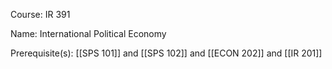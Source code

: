 




Course: IR 391

Name: International Political Economy

Prerequisite(s): [[SPS 101]] and [[SPS 102]]  and [[ECON 202]] and [[IR 201]]